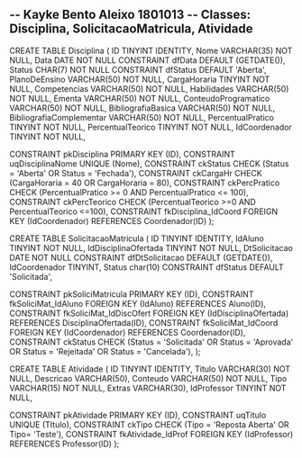 -- Kayke Bento Aleixo 1801013
-- Classes: Disciplina, SolicitacaoMatricula, Atividade
--

CREATE TABLE Disciplina 
(
ID TINYINT IDENTITY, 
Nome VARCHAR(35) NOT NULL, 
Data DATE NOT NULL CONSTRAINT dfData DEFAULT (GETDATE()), 
Status CHAR(7) NOT NULL  CONSTRAINT dfStatus DEFAULT 'Aberta', 
PlanoDeEnsino VARCHAR(50) NOT NULL,
CargaHoraria TINYINT NOT NULL, 
Competencias VARCHAR(50) NOT NULL,
Habilidades VARCHAR(50) NOT NULL,
Ementa VARCHAR(50) NOT NULL,
ConteudoProgramatico VARCHAR(50) NOT NULL,
BibliografiaBasica VARCHAR(50) NOT NULL,
BibliografiaComplementar VARCHAR(50) NOT NULL,
PercentualPratico TINYINT NOT NULL, 
PercentualTeorico TINYINT NOT NULL, 
IdCoordenador TINYINT NOT NULL, 

CONSTRAINT pkDisciplina PRIMARY KEY (ID),
CONSTRAINT uqDisciplinaNome UNIQUE (Nome),
CONSTRAINT ckStatus CHECK (Status = 'Aberta' OR Status = 'Fechada'),
CONSTRAINT ckCargaHr CHECK (CargaHoraria = 40 OR CargaHoraria = 80),
CONSTRAINT ckPercPratico CHECK (PercentualPratico >= 0 AND PercentualPratico <= 100),
CONSTRAINT ckPercTeorico CHECK (PercentualTeorico >=0 AND PercentualTeorico <=100),
CONSTRAINT fkDisciplina_IdCoord FOREIGN KEY (IdCoordenador) REFERENCES Coordenador(ID)
);



CREATE TABLE SolicitacaoMatricula 
(
ID TINYINT IDENTITY,
IdAluno TINYINT NOT NULL, 
IdDisciplinaOfertada TINYINT NOT NULL, 
DtSolicitacao DATE NOT NULL CONSTRAINT dfDtSolicitacao DEFAULT (GETDATE()), 
IdCoordenador TINYINT, 
Status char(10) CONSTRAINT dfStatus DEFAULT 'Solicitada', 

CONSTRAINT pkSoliciMatricula PRIMARY KEY (ID),
CONSTRAINT fkSoliciMat_IdAluno FOREIGN KEY (IdAluno) REFERENCES Aluno(ID),
CONSTRAINT fkSoliciMat_IdDiscOfert FOREIGN KEY (IdDisciplinaOfertada) REFERENCES DisciplinaOfertada(ID),
CONSTRAINT fkSoliciMat_IdCoord FOREIGN KEY (IdCoordenador) REFERENCES Coordenador(ID),
CONSTRAINT ckStatus CHECK (Status = 'Solicitada' OR Status = 'Aprovada' OR Status = 'Rejeitada' OR Status = 'Cancelada'),
);


CREATE TABLE Atividade (
ID TINYINT IDENTITY, 
Titulo VARCHAR(30) NOT NULL,
Descricao VARCHAR(50),
Conteudo VARCHAR(50) NOT NULL, 
Tipo VARCHAR(15) NOT NULL, 
Extras VARCHAR(30),
IdProfessor TINYINT NOT NULL, 

CONSTRAINT pkAtividade PRIMARY KEY (ID),
CONSTRAINT uqTitulo UNIQUE (TItulo),
CONSTRAINT ckTipo CHECK (Tipo = 'Reposta Aberta' OR Tipo= 'Teste'),
CONSTRAINT fkAtividade_IdProf FOREIGN KEY (IdProfessor) REFERENCES Professor(ID)
);

